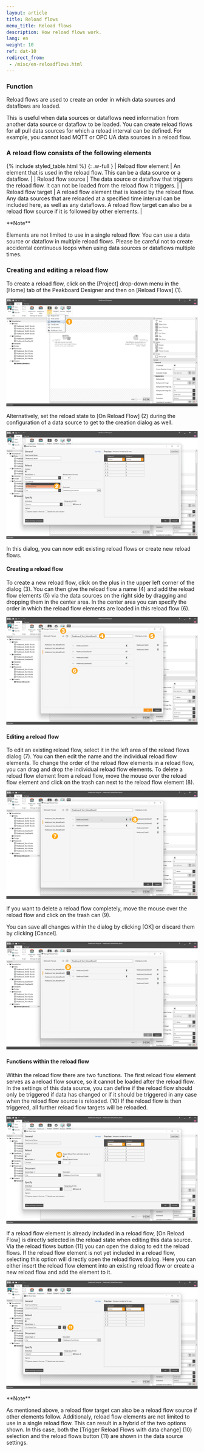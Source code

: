 ```yaml
---
layout: article
title: Reload flows
menu_title: Reload flows
description: How reload flows work.
lang: en
weight: 10
ref: dat-10
redirect_from:
 - /misc/en-reloadflows.html
---
```


### Function

Reload flows are used to create an order in which data sources and dataflows are loaded.

This is useful when data sources or dataflows need information from another data source or dataflow to be loaded.
You can create reload flows for all pull data sources for which a reload interval can be defined.
For example, you cannot load MQTT or OPC UA data sources in a reload flow.

### A reload flow consists of the following elements

{% include styled_table.html %}
{: .w-full }
| Reload flow element | An element that is used in the reload flow. This can be a data source or a dataflow. |
| Reload flow source | The data source or dataflow that triggers the reload flow. It can not be loaded from the reload flow it triggers. |
| Reload flow target | A reload flow element that is loaded by the reload flow. Any data sources that are reloaded at a specified time interval can be included here, as well as any dataflows. A reload flow target can also be a reload flow source if it is followed by other elements. |

<div class="box-tip" markdown="1">**Note**

Elements are not limited to use in a single reload flow.
You can use a data source or dataflow in multiple reload flows.
Please be careful not to create accidental continuous loops when using data sources or dataflows multiple times.
</div>

### Creating and editing a reload flow

To create a reload flow, click on the [Project] drop-down menu in the [Home] tab of the Peakboard Designer and then on [Reload Flows] (1).

![Create reload flow](/assets/images/misc/Reload_Flows/en_reloadflow-add.png)

Alternatively, set the reload state to [On Reload Flow] (2) during the configuration of a data source to get to the creation dialog as well.

![Create reload flow from data source](/assets/images/misc/Reload_Flows/en_reloadflow-add02.png)

In this dialog, you can now edit existing reload flows or create new reload flows.

#### Creating a reload flow

To create a new reload flow, click on the plus in the upper left corner of the dialog (3).
You can then give the reload flow a name (4) and add the reload flow elements (5) via the data sources on the right side by dragging and dropping them in the center area.
In the center area you can specify the order in which the reload flow elements are loaded in this reload flow (6).

![Configure reload flows](/assets/images/misc/Reload_Flows/en_reloadflow-config.png)

#### Editing a reload flow

To edit an existing reload flow, select it in the left area of the reload flows dialog (7).
You can then edit the name and the individual reload flow elements.
To change the order of the reload flow elements in a reload flow, you can drag and drop the individual reload flow elements.
To delete a reload flow element from a reload flow, move the mouse over the reload flow element and click on the trash can next to the reload flow element (8).

![Edit reload flows](/assets/images/misc/Reload_Flows/en_reloadflow-config02.png)

If you want to delete a reload flow completely, move the mouse over the reload flow and click on the trash can (9).

You can save all changes within the dialog by clicking [OK] or discard them by clicking [Cancel].

![Edit reload flows](/assets/images/misc/Reload_Flows/en_reloadflow-config03.png)

#### Functions within the reload flow

Within the reload flow there are two functions.
The first reload flow element serves as a reload flow source, so it cannot be loaded after the reload flow.
In the settings of this data source, you can define if the reload flow should only be triggered if data has changed or if it should be triggered in any case when the reload flow source is reloaded. (10)
If the reload flow is then triggered, all further reload flow targets will be reloaded.

![Configure data source](/assets/images/misc/Reload_Flows/en_reloadflow-datasource01.png)

If a reload flow element is already included in a reload flow, [On Reload Flow] is directly selected in the reload state when editing this data source.
Via the reload flows button (11) you can open the dialog to edit the reload flows.
If the reload flow element is not yet included in a reload flow, selecting this option will directly open the reload flows dialog.
Here you can either insert the reload flow element into an existing reload flow or create a new reload flow and add the element to it.

![Configure data source](/assets/images/misc/Reload_Flows/en_reloadflow-datasource02.png)

<div class="box-tip" markdown="1">**Note**

As mentioned above, a reload flow target can also be a reload flow source if other elements follow.
Additionaly, reload flow elements are not limited to use in a single reload flow.
This can result in a hybrid of the two options shown.
In this case, both the [Trigger Reload Flows with data change] (10) selection and the reload flows button (11) are shown in the data source settings.
</div>
